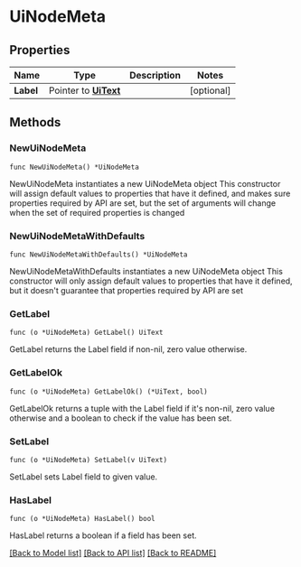 # UiNodeMeta

## Properties

Name | Type | Description | Notes
------------ | ------------- | ------------- | -------------
**Label** | Pointer to [**UiText**](UiText.md) |  | [optional] 

## Methods

### NewUiNodeMeta

`func NewUiNodeMeta() *UiNodeMeta`

NewUiNodeMeta instantiates a new UiNodeMeta object
This constructor will assign default values to properties that have it defined,
and makes sure properties required by API are set, but the set of arguments
will change when the set of required properties is changed

### NewUiNodeMetaWithDefaults

`func NewUiNodeMetaWithDefaults() *UiNodeMeta`

NewUiNodeMetaWithDefaults instantiates a new UiNodeMeta object
This constructor will only assign default values to properties that have it defined,
but it doesn't guarantee that properties required by API are set

### GetLabel

`func (o *UiNodeMeta) GetLabel() UiText`

GetLabel returns the Label field if non-nil, zero value otherwise.

### GetLabelOk

`func (o *UiNodeMeta) GetLabelOk() (*UiText, bool)`

GetLabelOk returns a tuple with the Label field if it's non-nil, zero value otherwise
and a boolean to check if the value has been set.

### SetLabel

`func (o *UiNodeMeta) SetLabel(v UiText)`

SetLabel sets Label field to given value.

### HasLabel

`func (o *UiNodeMeta) HasLabel() bool`

HasLabel returns a boolean if a field has been set.


[[Back to Model list]](../README.md#documentation-for-models) [[Back to API list]](../README.md#documentation-for-api-endpoints) [[Back to README]](../README.md)


